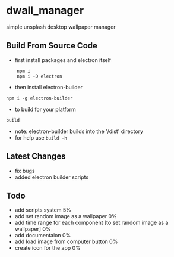 # dwall_manager
simple unsplash desktop wallpaper manager


## Build From Source Code

- first install packages and electron itself

```
    npm i
    npm i -D electron
```

- then install electron-builder

`npm i -g electron-builder`

- to build for your platform

`build`

- note: electron-builder builds into the '/dist' directory
- for help use `build -h`

## Latest Changes

- fix bugs
- added electron builder scripts

## Todo

- add scripts system 5%
- add set random image as a wallpaper 0%
- add time range for each component [to set random image as a wallpaper] 0%
- add documentaion 0%
- add load image from computer button 0%
- create icon for the app 0%

